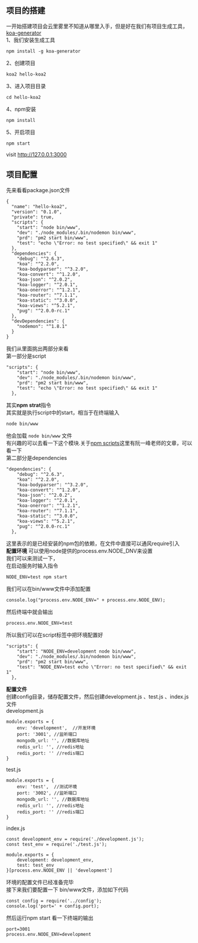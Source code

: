 ## 项目的搭建
一开始搭建项目会云里雾里不知道从哪里入手，但是好在我们有项目生成工具，[koa-generator](https://github.com/17koa/koa-generator)<br/>
1、我们安装生成工具
```
npm install -g koa-generator
```
2、创建项目
```
koa2 hello-koa2
```
3、进入项目目录
```
cd hello-koa2
```
4、npm安装
```
npm install
```
5、开启项目
```
npm start
```
visit http://127.0.0.1:3000
## 项目配置
先来看看package.json文件
```
{
  "name": "hello-koa2",
  "version": "0.1.0",
  "private": true,
  "scripts": {
    "start": "node bin/www",
    "dev": "./node_modules/.bin/nodemon bin/www",
    "prd": "pm2 start bin/www",
    "test": "echo \"Error: no test specified\" && exit 1"
  },
  "dependencies": {
    "debug": "^2.6.3",
    "koa": "^2.2.0",
    "koa-bodyparser": "^3.2.0",
    "koa-convert": "^1.2.0",
    "koa-json": "^2.0.2",
    "koa-logger": "^2.0.1",
    "koa-onerror": "^1.2.1",
    "koa-router": "^7.1.1",
    "koa-static": "^3.0.0",
    "koa-views": "^5.2.1",
    "pug": "^2.0.0-rc.1"
  },
  "devDependencies": {
    "nodemon": "^1.8.1"
  }
}

```
我们从里面挑出两部分来看<br/>
第一部分是script
```
"scripts": {
    "start": "node bin/www",
    "dev": "./node_modules/.bin/nodemon bin/www",
    "prd": "pm2 start bin/www",
    "test": "echo \"Error: no test specified\" && exit 1"
  },
```
其实<b>npm strat</b>指令<br/>
其实就是执行script中的start，相当于在终端输入
```
node bin/www
```
他会加载 `node bin/www` 文件<br/>
有兴趣的可以去看一下这个模块.关于[npm scripts](http://www.ruanyifeng.com/blog/2016/10/npm_scripts.html)这里有阮一峰老师的文章，可以看一下<br/>
第二部分是dependencies
```
"dependencies": {
    "debug": "^2.6.3",
    "koa": "^2.2.0",
    "koa-bodyparser": "^3.2.0",
    "koa-convert": "^1.2.0",
    "koa-json": "^2.0.2",
    "koa-logger": "^2.0.1",
    "koa-onerror": "^1.2.1",
    "koa-router": "^7.1.1",
    "koa-static": "^3.0.0",
    "koa-views": "^5.2.1",
    "pug": "^2.0.0-rc.1"
  },
```
这里表示的是已经安装的npm包的依赖，在文件中直接可以通风require引入<br/>
<b>配置环境</b>
可以使用node提供的process.env.NODE_DNV来设置<br/>
我们可以来测试一下，<br/>
在启动服务时输入指令
```
NODE_ENV=test npm start
```
我们可以在bin/www文件中添加配置
```
console.log("process.env.NODE_ENV=" + process.env.NODE_ENV);
```
然后终端中就会输出
```
process.env.NODE_ENV=test
```
所以我们可以在script标签中把环境配置好
```
"scripts": {
    "start": "NODE_ENV=development node bin/www",
    "dev": "./node_modules/.bin/nodemon bin/www",
    "prd": "pm2 start bin/www",
    "test": "NODE_ENV=test echo \"Error: no test specified\" && exit 1"
  },
```
<b>配置文件</b><br/>
创建config目录，储存配置文件，然后创建development.js 、test.js 、index.js文件<br/>
development.js
```
module.exports = {
    env: 'development',  //开发环境
    port: '3001', //监听端口
    mongodb_url: '', //数据库地址
    redis_url: '', //redis地址
    redis_port: '' //redis端口
}
```
test.js
```
module.exports = {
    env: 'test',  //测试环境
    port: '3002', //监听端口
    mongodb_url: '', //数据库地址
    redis_url: '', //redis地址
    redis_port: '' //redis端口
}
```
index.js
```
const development_env = require('./development.js');
const test_env = require('./test.js');

module.exports = {
    development: development_env,
    test: test_env
}[process.env.NODE_ENV || 'development']
```
环境的配置文件已经准备完毕<br/>
接下来我们要配置一下 bin/www文件，添加如下代码
```
const config = require('../config');
console.log('port=' + config.port);
```
然后运行npm start 看一下终端的输出
```
port=3001
process.env.NODE_ENV=development
```